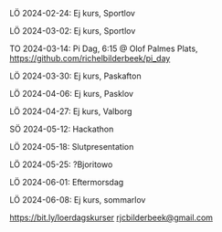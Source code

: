 

LÖ 2024-02-24: 
Ej kurs, Sportlov

LÖ 2024-03-02: 
Ej kurs, Sportlov

TO 2024-03-14: 
Pi Dag, 6:15 @ Olof Palmes Plats, 
https://github.com/richelbilderbeek/pi_day 

LÖ 2024-03-30: 
Ej kurs, Paskafton

LÖ 2024-04-06: 
Ej kurs, Pasklov

LÖ 2024-04-27: 
Ej kurs, Valborg

SÖ 2024-05-12: 
Hackathon

LÖ 2024-05-18: 
Slutpresentation

LÖ 2024-05-25: 
?Bjoritowo

LÖ 2024-06-01: 
Eftermorsdag

LÖ 2024-06-08: 
Ej kurs, sommarlov

https://bit.ly/loerdagskurser
rjcbilderbeek@gmail.com
